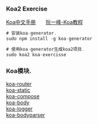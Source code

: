 ### Koa2 Exercise

[Koa中文手册](https://gaohelong.github.io/)&nbsp;&nbsp;&nbsp;&nbsp;&nbsp;&nbsp;
[阮一峰-Koa教程](http://www.ruanyifeng.com/blog/2017/08/koa.html)

```javascript
# 安装koa-generator.
sudo npm install -g koa-generator

# 使用koa-generator生成koa2项目.
sudo koa2 koa-exercisse
```

### Koa模块.
[koa-router](https://github.com/alexmingoia/koa-router)<br>
[koa-static](https://github.com/koajs/static)<br>
[koa-compose](https://github.com/koajs/compose)<br>
[koa-body](https://github.com/dlau/koa-body)<br>
[koa-logger](https://github.com/koajs/logger)<br>
[koa-bodyparser](https://github.com/koajs/bodyparser)<br>
